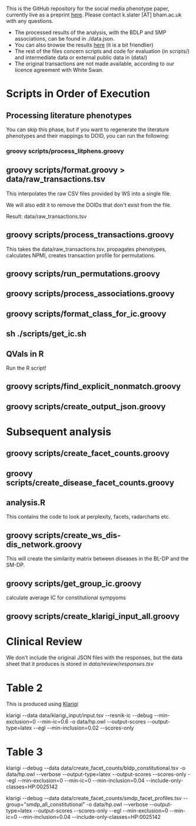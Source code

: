 This is the GitHub repository for the social media phenotype paper, currently live as a preprint [here](https://www.medrxiv.org/content/10.1101/2023.12.19.23300163v1). Please contact k.slater [AT] bham.ac.uk with any questions.

* The processed results of the analysis, with the BDLP and SMP associations, can be found in ./data.json.
* You can also browse the results [here](https://phenotype.digital/) (it is a bit friendlier)
* The rest of the files concern scripts and code for evaluation (in scripts/) and intermediate data or external public data in (data/)
* The original transactions are not made available, according to our licence agreement with White Swan.

# Scripts in Order of Execution

## Processing literature phenotypes

You can skip this phase, but if you want to regenerate the literature phenotypes and their mappings to DOID, you can run the following:

### groovy scripts/process_litphens.groovy

## groovy scripts/format.groovy > data/raw_transactions.tsv

This interpolates the raw CSV files provided by WS into a single file.

We will also edit it to remove the DOIDs that don't exist from the file.

Result: data/raw_transactions.tsv

## groovy scripts/process_transactions.groovy

This takes the data/raw_transactions.tsv, propagates phenotypes, calculates NPMI, creates transaction profile for permutations.

## groovy scripts/run_permutations.groovy

## groovy scripts/process_associations.groovy

## groovy scripts/format_class_for_ic.groovy

## sh ./scripts/get_ic.sh

## QVals in R

Run the R script!

## groovy scripts/find_explicit_nonmatch.groovy

## groovy scripts/create_output_json.groovy

# Subsequent analysis

## groovy scripts/create_facet_counts.groovy
## groovy scripts/create_disease_facet_counts.groovy

## analysis.R 

This contains the code to look at perplexity, facets, radarcharts etc.

## groovy scripts/create_ws_dis-dis_network.groovy

This will create the similarity matrix between diseases in the BL-DP and the SM-DP.

## groovy scripts/get_group_ic.groovy

calculate average IC for constitutional sympyoms

## groovy scripts/create_klarigi_input_all.groovy

# Clinical Review

We don't include the original JSON files with the responses, but the data sheet that it produces is stored in *data/review/responses.tsv*

# Table 2

This is produced using [Klarigi](https://github.com/reality/klarigi) 

klarigi --data data/klarigi_input/input.tsv --resnik-ic --debug --min-exclusion=0 --min-ic=0.6 -o data/hp.owl --output-scores --output-type=latex --egl --min-inclusion=0.02 --scores-only

# Table 3

klarigi --debug --data data/create_facet_counts/bldp_constitutional.tsv -o data/hp.owl --verbose --output-type=latex --output-scores --scores-only --egl --min-exclusion=0 --min-ic=0 --min-inclusion=0.04 --include-only-classes=HP:0025142

klarigi --debug --data data/create_facet_counts/smdp_facet_profiles.tsv --group="smdp_all_constitutional" -o data/hp.owl --verbose --output-type=latex --output-scores --scores-only --egl --min-exclusion=0 --min-ic=0 --min-inclusion=0.04 --include-only-classes=HP:0025142
